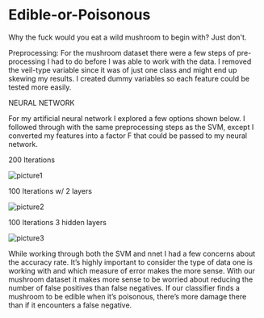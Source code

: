 # Edible-or-Poisonous
Why the fuck would you eat a wild mushroom to begin with? Just don't.

Preprocessing:
For the mushroom dataset there were a few steps of pre-processing I had to do before I was able to work with the data. I removed the veil-type variable since it was of just one class and might end up skewing my results. I created dummy variables so each feature could be tested more easily.
 
NEURAL NETWORK

For my artificial neural network I explored a few options shown below. I followed through with the same preprocessing steps as the SVM, except I converted my features into a factor F that could be passed to my neural network.

200 Iterations


![picture1](https://user-images.githubusercontent.com/6904744/31474869-b16aeb6e-aeba-11e7-9a57-5ac6066fd1c7.png)

100 Iterations w/ 2 layers

![picture2](https://user-images.githubusercontent.com/6904744/31474888-c38085ac-aeba-11e7-9721-1f4e3b2d11b4.png)

100 Iterations 3 hidden layers

![picture3](https://user-images.githubusercontent.com/6904744/31474897-d4765076-aeba-11e7-9094-9ecc6f55aedb.png)

While working through both the SVM and nnet I had a few concerns about the accuracy rate. It’s highly important to consider the type of data one is working with and which measure of error makes the more sense. With our mushroom dataset it makes more sense to be worried about reducing the number of false positives than false negatives. If our classifier finds a mushroom to be edible when it’s poisonous, there’s more damage there than if it encounters a false negative. 


